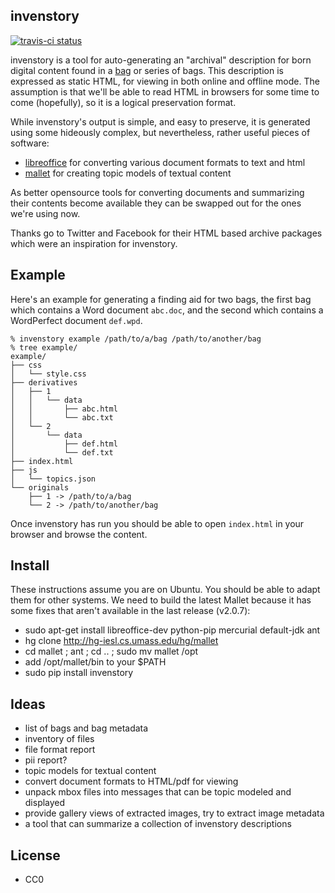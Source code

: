 invenstory 
-----------

[![travis-ci status](https://travis-ci.org/edsu/invenstory.png)](http://travis-ci.org/edsu/invenstory)

invenstory is a tool for auto-generating an "archival" description for born
digital content found in a [bag](http://en.wikipedia.org/wiki/BagIt) or series 
of bags. This description is expressed as static HTML, for viewing in both 
online and offline mode. The assumption is that we'll be able to read HTML 
in browsers for some time to come (hopefully), so it is a logical preservation 
format. 

While invenstory's output is simple, and easy to preserve, it is generated
using some hideously complex, but nevertheless, rather useful pieces of 
software:

* [libreoffice](http://www.libreoffice.org/) for converting various document formats to text and html
* [mallet](http://mallet.cs.umass.edu/) for creating topic models of textual content

As better opensource tools for converting documents and summarizing their 
contents become available they can be swapped out for the ones we're using 
now.

Thanks go to Twitter and Facebook for their HTML based archive packages which
were an inspiration for invenstory.

Example
-------

Here's an example for generating a finding aid for two bags, the first bag 
which contains a Word document `abc.doc`, and the second which contains a 
WordPerfect document `def.wpd`.

    % invenstory example /path/to/a/bag /path/to/another/bag
    % tree example/
    example/
    ├── css
    │   └── style.css
    ├── derivatives
    │   ├── 1
    │   │   └── data
    │   │       ├── abc.html
    │   │       └── abc.txt
    │   └── 2
    │       └── data
    │           ├── def.html
    │           └── def.txt
    ├── index.html
    ├── js
    │   └── topics.json
    └── originals
        ├── 1 -> /path/to/a/bag
        └── 2 -> /path/to/another/bag

Once invenstory has run you should be able to open `index.html` in your 
browser and browse the content.

Install
-------

These instructions assume you are on Ubuntu. You should be able to adapt them
for other systems. We need to build the latest Mallet because it has some fixes
that aren't available in the last release (v2.0.7):

* sudo apt-get install libreoffice-dev python-pip mercurial default-jdk ant
* hg clone http://hg-iesl.cs.umass.edu/hg/mallet
* cd mallet ; ant ; cd .. ; sudo mv mallet /opt
* add /opt/mallet/bin to your $PATH
* sudo pip install invenstory

Ideas
-----

* list of bags and bag metadata
* inventory of files
* file format report
* pii report?
* topic models for textual content
* convert document formats to HTML/pdf for viewing
* unpack mbox files into messages that can be topic modeled and displayed
* provide gallery views of extracted images, try to extract image metadata
* a tool that can summarize a collection of invenstory descriptions

License
-------

* CC0
